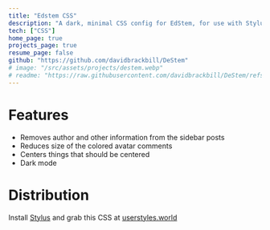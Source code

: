 ```yaml
---
title: "Edstem CSS"
description: "A dark, minimal CSS config for EdStem, for use with Stylus."
tech: ["CSS"]
home_page: true
projects_page: true
resume_page: false
github: "https://github.com/davidbrackbill/DeStem"
# image: "/src/assets/projects/destem.webp"
# readme: "https://raw.githubusercontent.com/davidbrackbill/DeStem/refs/heads/main/README.md"
---
```


# Features
- Removes author and other information from the sidebar posts
- Reduces size of the colored avatar comments
- Centers things that should be centered
- Dark mode

# Distribution

Install [Stylus](https://chromewebstore.google.com/detail/stylus/clngdbkpkpeebahjckkjfobafhncgmne?hl=en) and grab this CSS at [userstyles.world](https://userstyles.world/style/21095/destem)

